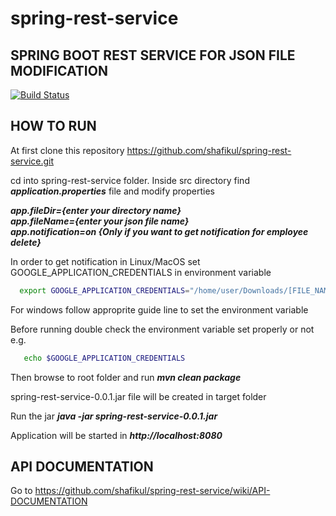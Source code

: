 # spring-rest-service

SPRING BOOT REST SERVICE FOR JSON FILE MODIFICATION
---

[![Build Status](https://travis-ci.org/shafikul/spring-rest-service.svg?branch=master)](https://travis-ci.org/shafikul/spring-rest-service)


## HOW TO RUN 

At first clone this repository https://github.com/shafikul/spring-rest-service.git  

cd into spring-rest-service folder. Inside src directory find ***application.properties*** file and modify properties  

***app.fileDir={enter your directory name}***    
***app.fileName={enter your json file name}***  
***app.notification=on {Only if you want to get notification for employee delete}***  

In order to get notification in Linux/MacOS set GOOGLE_APPLICATION_CREDENTIALS in environment variable

```sh
  export GOOGLE_APPLICATION_CREDENTIALS="/home/user/Downloads/[FILE_NAME].json"
```

For windows follow approprite guide line to set the environment variable

Before running double check the environment variable set properly or not e.g.

 ```sh 
    echo $GOOGLE_APPLICATION_CREDENTIALS 
 ```

Then browse to root folder and run ***mvn clean package***  

spring-rest-service-0.0.1.jar file will be created in target folder  

Run the jar ***java -jar spring-rest-service-0.0.1.jar***  

Application will be started in ***http://localhost:8080***  


## API DOCUMENTATION

Go to https://github.com/shafikul/spring-rest-service/wiki/API-DOCUMENTATION
